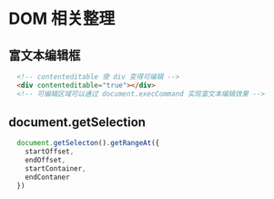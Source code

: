 # DOM 相关整理

## 富文本编辑框

```html
  <!-- contenteditable 使 div 变得可编辑 -->
  <div contenteditable="true"></div>
  <!-- 可编辑区域可以通过 document.execCommand 实现富文本编辑效果 -->
```

## document.getSelection

```js
  document.getSelecton().getRangeAt({
    startOffset,
    endOffset,
    startContainer,
    endContaner
  })
```